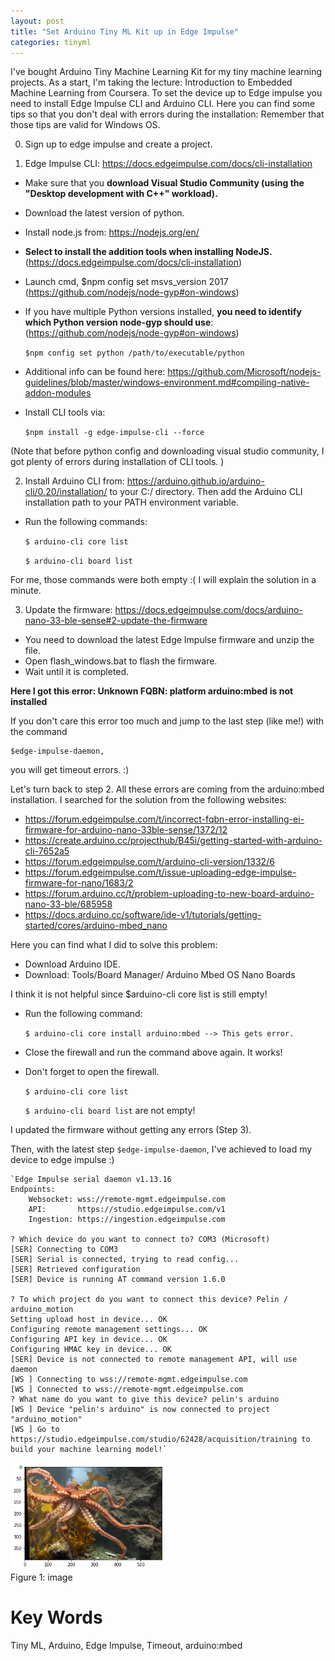 ```yaml
---
layout: post
title: "Set Arduino Tiny ML Kit up in Edge Impulse"
categories: tinyml
---
```

I've bought Arduino Tiny Machine Learning Kit for my tiny machine learning projects. As a start, I'm taking the lecture: Introduction to Embedded Machine Learning from Coursera. To set the device up to Edge impulse you need to install Edge Impulse CLI and Arduino CLI. 
Here you can find some tips so that you don't deal with errors during the installation: 
Remember that those tips are valid for Windows OS. 

0. Sign up to edge impulse and create a project. 

1. Edge Impulse CLI: https://docs.edgeimpulse.com/docs/cli-installation
- Make sure that you **download  Visual Studio Community (using the "Desktop development with C++" workload).** 
- Download the latest version of python. 
- Install node.js from: https://nodejs.org/en/
- **Select to install the addition tools when installing NodeJS.** (https://docs.edgeimpulse.com/docs/cli-installation)
- Launch cmd, $npm config set msvs_version 2017 (https://github.com/nodejs/node-gyp#on-windows)
- If you have multiple Python versions installed, **you need to identify which Python version node-gyp should use**:(https://github.com/nodejs/node-gyp#on-windows)
  
    `$npm config set python /path/to/executable/python`

- Additional info can be found here: https://github.com/Microsoft/nodejs-guidelines/blob/master/windows-environment.md#compiling-native-addon-modules
- Install CLI tools via: 
  
    `$npm install -g edge-impulse-cli --force`

(Note that before python config and downloading visual studio community, I got plenty of errors during installation of CLI tools. )

2. Install Arduino CLI from: https://arduino.github.io/arduino-cli/0.20/installation/ to your C:/ directory. Then add the Arduino CLI installation path to your PATH environment variable. 
- Run the following commands:
  
    `$ arduino-cli core list`
  
    `$ arduino-cli board list`

For me, those commands were both empty :( I will explain the solution in a minute. 

3. Update the firmware: https://docs.edgeimpulse.com/docs/arduino-nano-33-ble-sense#2-update-the-firmware
- You need to download the latest Edge Impulse firmware and unzip the file. 
- Open flash_windows.bat to flash the firmware. 
- Wait until it is completed. 
  
**Here I got this error: Unknown FQBN: platform arduino:mbed is not installed**

If you don't care this error too much and jump to the last step (like me!) with the command 

    $edge-impulse-daemon, 

you will get timeout errors.  :)

Let's turn back to step 2. All these errors are coming from the arduino:mbed installation.
I searched for the solution from the following websites:

- https://forum.edgeimpulse.com/t/incorrect-fqbn-error-installing-ei-firmware-for-arduino-nano-33ble-sense/1372/12
- https://create.arduino.cc/projecthub/B45i/getting-started-with-arduino-cli-7652a5
- https://forum.edgeimpulse.com/t/arduino-cli-version/1332/6
- https://forum.edgeimpulse.com/t/issue-uploading-edge-impulse-firmware-for-nano/1683/2
- https://forum.arduino.cc/t/problem-uploading-to-new-board-arduino-nano-33-ble/685958
- https://docs.arduino.cc/software/ide-v1/tutorials/getting-started/cores/arduino-mbed_nano

Here you can find what I did to solve this problem:
- Download Arduino IDE. 
- Download: Tools/Board Manager/ Arduino Mbed OS Nano Boards

I think it is not helpful since $arduino-cli core list is still empty!

- Run the following command:
  
    `$ arduino-cli core install arduino:mbed --> This gets error.`
  
- Close the firewall and run the command above again. It works! 
- Don't forget to open the firewall. 
  
    `$ arduino-cli core list`
  
    `$ arduino-cli board list`  are not empty!

I updated the firmware without getting any errors (Step 3). 

Then, with the latest step `$edge-impulse-daemon`, I've achieved to load my device to edge impulse :)



    `Edge Impulse serial daemon v1.13.16
    Endpoints:
        Websocket: wss://remote-mgmt.edgeimpulse.com
        API:       https://studio.edgeimpulse.com/v1
        Ingestion: https://ingestion.edgeimpulse.com
    
    ? Which device do you want to connect to? COM3 (Microsoft)
    [SER] Connecting to COM3
    [SER] Serial is connected, trying to read config...
    [SER] Retrieved configuration
    [SER] Device is running AT command version 1.6.0
    
    ? To which project do you want to connect this device? Pelin / arduino_motion
    Setting upload host in device... OK
    Configuring remote management settings... OK
    Configuring API key in device... OK
    Configuring HMAC key in device... OK
    [SER] Device is not connected to remote management API, will use daemon
    [WS ] Connecting to wss://remote-mgmt.edgeimpulse.com
    [WS ] Connected to wss://remote-mgmt.edgeimpulse.com
    ? What name do you want to give this device? pelin's arduino
    [WS ] Device "pelin's arduino" is now connected to project "arduino_motion"
    [WS ] Go to https://studio.edgeimpulse.com/studio/62428/acquisition/training to build your machine learning model!`

<div class="fig figcenter fighighlight">
  <img src="/assets/image_op/content.PNG" width="49%">
  <div class="figcaption">Figure 1: image</div>
</div>


# Key Words
Tiny ML, Arduino, Edge Impulse, Timeout, arduino:mbed



